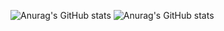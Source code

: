 ![Anurag's GitHub stats](https://github-readme-stats.vercel.app/api?username=directlypro&show_icons=true&theme=radical)
![Anurag's GitHub stats](https://github-readme-stats.vercel.app/api?username=directlypro&show_icons=true&theme=transparent)
